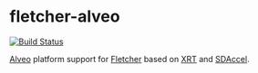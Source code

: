 # fletcher-alveo
[![Build Status](https://dev.azure.com/abs-tudelft/fletcher/_apis/build/status/abs-tudelft.fletcher-alveo?branchName=master)](https://dev.azure.com/abs-tudelft/fletcher/_build/latest?definitionId=8&branchName=master)

[Alveo] platform support for [Fletcher] based on [XRT] and [SDAccel].

[Fletcher]: https://github.com/abs-tudelft/fletcher
[Alveo]: https://www.xilinx.com/products/boards-and-kits/alveo.html
[XRT]: https://github.com/xilinx/xrt
[SDAccel]: https://www.xilinx.com/products/design-tools/software-zone/sdaccel.html
